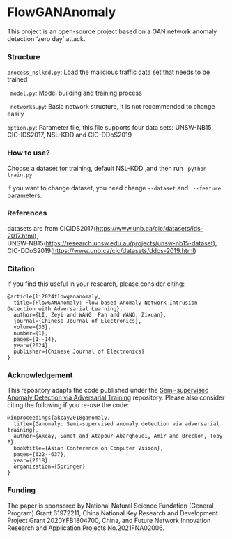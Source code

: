 # FlowGANAnomaly
This project is an open-source project based on a GAN network anomaly detection ‘zero day’ attack.

### Structure
`process_nslkdd.py`: Load the malicious traffic data set that needs to be trained

` model.py`: Model building and training process

` networks.py`:  Basic network structure, it is not recommended to change easily

`option.py`: Parameter file, this file supports four data sets: UNSW-NB15, CIC-IDS2017, NSL-KDD and CIC-DDoS2019

### How to use?

Choose a dataset for training, default NSL-KDD ,and then run ` python train.py`

if you want to change dataset, you need  change `--dataset` and ` --feature` parameters.

### References  
datasets are from CICIDS2017(https://www.unb.ca/cic/datasets/ids-2017.html),  
UNSW-NB15(https://research.unsw.edu.au/projects/unsw-nb15-dataset),   
CIC-DDoS2019(https://www.unb.ca/cic/datasets/ddos-2019.html)

### Citation
If you find this useful in your research, please consider citing:
```
@article{li2024flowgananomaly,
  title={FlowGANAnomaly: Flow-based Anomaly Network Intrusion Detection with Adversarial Learning},
  author={LI, Zeyi and WANG, Pan and WANG, Zixuan},
  journal={Chinese Journal of Electronics},
  volume={33},
  number={1},
  pages={1--14},
  year={2024},
  publisher={Chinese Journal of Electronics}
}
```

### Acknowledgement
This repository adapts the code published under the [Semi-supervised Anomaly Detection via Adversarial Training](https://github.com/samet-akcay/ganomaly) repository. Please also consider citing the following if you re-use the code:
```
@inproceedings{akcay2018ganomaly,
  title={Ganomaly: Semi-supervised anomaly detection via adversarial training},
  author={Akcay, Samet and Atapour-Abarghouei, Amir and Breckon, Toby P},
  booktitle={Asian Conference on Computer Vision},
  pages={622--637},
  year={2018},
  organization={Springer}
}
```

### Funding
The paper is sponsored by National Natural Science Fundation (General Program) Grant 61972211, China,National Key Research and Development Project Grant 2020YFB1804700, China, and Future Network Innovation Research and Application Projects No.2021FNA02006.
